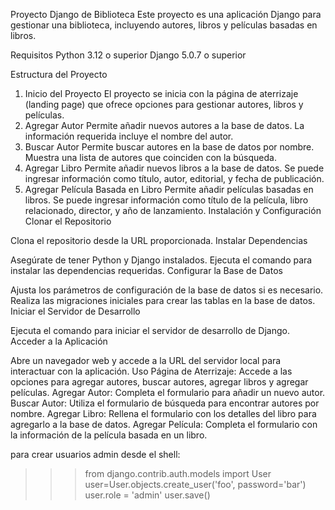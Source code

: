 Proyecto Django de Biblioteca
Este proyecto es una aplicación Django para gestionar una biblioteca, incluyendo autores, libros y películas basadas en libros.

Requisitos
Python 3.12 o superior
Django 5.0.7 o superior

Estructura del Proyecto
1. Inicio del Proyecto
El proyecto se inicia con la página de aterrizaje (landing page) que ofrece opciones para gestionar autores, libros y películas.
2. Agregar Autor
Permite añadir nuevos autores a la base de datos.
La información requerida incluye el nombre del autor.
3. Buscar Autor
Permite buscar autores en la base de datos por nombre.
Muestra una lista de autores que coinciden con la búsqueda.
4. Agregar Libro
Permite añadir nuevos libros a la base de datos.
Se puede ingresar información como título, autor, editorial, y fecha de publicación.
5. Agregar Película Basada en Libro
Permite añadir películas basadas en libros.
Se puede ingresar información como título de la película, libro relacionado, director, y año de lanzamiento.
Instalación y Configuración
Clonar el Repositorio

Clona el repositorio desde la URL proporcionada.
Instalar Dependencias

Asegúrate de tener Python y Django instalados.
Ejecuta el comando para instalar las dependencias requeridas.
Configurar la Base de Datos

Ajusta los parámetros de configuración de la base de datos si es necesario.
Realiza las migraciones iniciales para crear las tablas en la base de datos.
Iniciar el Servidor de Desarrollo

Ejecuta el comando para iniciar el servidor de desarrollo de Django.
Acceder a la Aplicación

Abre un navegador web y accede a la URL del servidor local para interactuar con la aplicación.
Uso
Página de Aterrizaje: Accede a las opciones para agregar autores, buscar autores, agregar libros y agregar películas.
Agregar Autor: Completa el formulario para añadir un nuevo autor.
Buscar Autor: Utiliza el formulario de búsqueda para encontrar autores por nombre.
Agregar Libro: Rellena el formulario con los detalles del libro para agregarlo a la base de datos.
Agregar Película: Completa el formulario con la información de la película basada en un libro.



para crear usuarios admin desde el shell:

>>> from django.contrib.auth.models import User
>>> user=User.objects.create_user('foo', password='bar')
>>> user.role = 'admin'
>>> user.save()